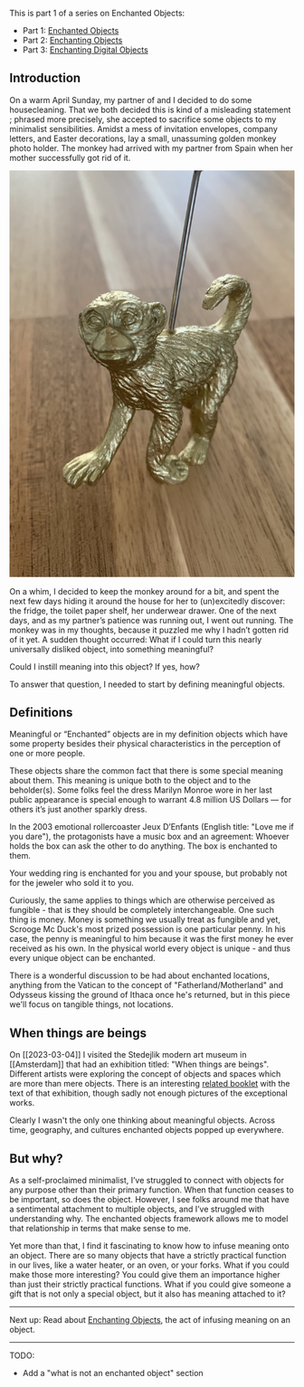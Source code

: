 This is part 1 of a series on Enchanted Objects:
* Part 1: [Enchanted Objects](Enchanted%20Objects.md)
* Part 2: [Enchanting Objects](Enchanting%20Objects.md)
* Part 3: [Enchanting Digital Objects](Enchanting%20Digital%20Objects.md)

## Introduction

On a warm April Sunday, my partner of and I decided to do some housecleaning. That we both decided this is kind of a misleading statement ; phrased more precisely, she accepted to sacrifice some objects to my minimalist sensibilities. Amidst a mess of invitation envelopes, company letters, and Easter decorations, lay a small, unassuming golden monkey photo holder. The monkey had arrived with my partner from Spain when her mother successfully got rid of it.

![](../media/Sebastian.jpg)

On a whim, I decided to keep the monkey around for a bit, and spent the next few days hiding it around the house for her to (un)excitedly discover: the fridge, the toilet paper shelf, her underwear drawer. One of the next days, and as my partner’s patience was running out, I went out running. The monkey was in my thoughts, because it puzzled me why I hadn’t gotten rid of it yet. A sudden thought occurred: What if I could turn this nearly universally disliked object, into something meaningful? 

Could I instill meaning into this object? If yes, how? 

To answer that question, I needed to start by defining meaningful objects.


## Definitions

Meaningful or “Enchanted” objects are in my definition objects which have some property besides their physical characteristics in the perception of one or more people.

These objects share the common fact that there is some special meaning about them. This meaning is unique both to the object and to the beholder(s). Some folks feel the dress Marilyn Monroe wore in her last public appearance is special enough to warrant 4.8 million US Dollars — for others it’s just another sparkly dress.

In the 2003 emotional rollercoaster Jeux D’Enfants (English title: "Love me if you dare"), the protagonists have a music box and an agreement: Whoever holds the box can ask the other to do anything. The box is enchanted to them.

Your wedding ring is enchanted for you and your spouse, but probably not for the jeweler who sold it to you.

Curiously, the same applies to things which are otherwise perceived as fungible - that is they should be completely interchangeable. One such thing is money. Money is something we usually treat as fungible and yet, Scrooge Mc Duck's most prized possession is one particular penny. In his case, the penny is meaningful to him because it was the first money he ever received as his own. In the physical world every object is unique - and thus every unique object can be enchanted.

There is a wonderful discussion to be had about enchanted locations, anything from the Vatican to the concept of "Fatherland/Motherland" and Odysseus kissing the ground of Ithaca once he's returned, but in this piece we'll focus on tangible things, not locations.

## When things are beings

On [[2023-03-04]] I visited the Stedejlik modern art museum in [[Amsterdam]] that had an exhibition titled: "When things are beings". Different artists were exploring the concept of objects and spaces which are more than mere objects. There is an interesting [related booklet](../media/when-things-are-beings.pdf) with the text of that exhibition, though sadly not enough pictures of the exceptional works.

Clearly I wasn't the only one thinking about meaningful objects. Across time, geography, and cultures enchanted objects popped up everywhere.


## But why?
As a self-proclaimed minimalist, I’ve struggled to connect with objects for any purpose other than their primary function. When that function ceases to be important, so does the object. However, I see folks around me that have a sentimental attachment to multiple objects, and I’ve struggled with understanding why. The enchanted objects framework allows me to model that relationship in terms that make sense to me.

Yet more than that, I find it fascinating to know how to infuse meaning onto an object. There are so many objects that have a strictly practical function in our lives, like a water heater, or an oven, or your forks. What if you could make those more interesting? You could give them an importance higher than just their strictly practical functions. What if you could give someone a gift that is not only a special object, but it also has meaning attached to it?

---

Next up: Read about [Enchanting Objects](Enchanting%20Objects.md), the act of infusing meaning on an object.

---

TODO:
* Add a "what is not an enchanted object" section